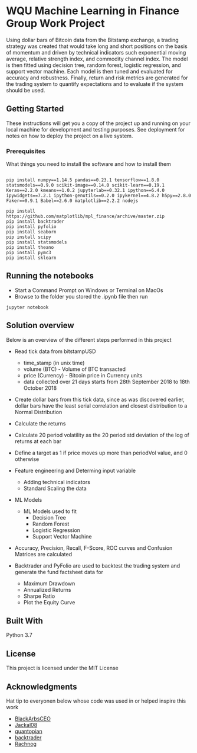 # WQU Machine Learning in Finance Group Work Project

Using dollar bars of Bitcoin data from the Bitstamp exchange, a trading strategy was created that would take long and short positions on the basis of momentum and driven by technical indicators such exponential moving average, relative strength index, and commodity channel index.  The model is then fitted using decision tree, random forest, logistic regression, and support vector machine.  Each model is then tuned and evaluated for accuracy and robustness.  Finally, return and risk metrics are generated for the trading system to quantify expectations and to evaluate if the system should be used. 

## Getting Started

These instructions will get you a copy of the project up and running on your local machine for development and testing purposes. See deployment for notes on how to deploy the project on a live system.

### Prerequisites

What things you need to install the software and how to install them
```

pip install numpy==1.14.5 pandas==0.23.1 tensorflow==1.8.0 statsmodels==0.9.0 scikit-image==0.14.0 scikit-learn==0.19.1 Keras==2.2.0 kmeans==1.0.2 jupyterlab==0.32.1 ipython==6.4.0 ipywidgets==7.2.1 ipython-genutils==0.2.0 ipykernel==4.8.2 h5py==2.8.0 Faker==0.9.1 Babel==2.6.0 matplotlib==2.2.2 nodejs

pip install https://github.com/matplotlib/mpl_finance/archive/master.zip
pip install backtrader
pip install pyfolio
pip install seaborn
pip install scipy
pip install statsmodels
pip install theano
pip install pymc3
pip install sklearn
```


## Running the notebooks

- Start a Command Prompt on Windows or Terminal on MacOs
- Browse to the folder you stored the .ipynb file then run 
```
jupyter notebook
```

## Solution overview

Below is an overview of the different steps performed in this project

* Read tick data from bitstampUSD 
  * time_stamp (in unix time)
  * volume (BTC) - Volume of BTC transacted
  * price (Currency) - Bitcoin price in Currency units
  * data collected over 21 days starts from 28th September 2018 to 18th October 2018

* Create dollar bars from this tick data, since as was discovered earlier, dollar bars have the least serial correlation and closest distribution to a Normal Distribution

* Calculate the returns

* Calculate 20 period volatility as the 20 period std deviation of the log of returns at each bar

* Define a target as 1 if price moves up more than periodVol value, and 0 otherwise

* Feature engineering and Determing input variable
  * Adding technical indicators
  * Standard Scaling the data 

* ML Models
  * ML Models used to fit
    * Decision Tree
    * Random Forest
    * Logistic Regression
    * Support Vector Machine

* Accuracy, Precision, Recall, F-Score, ROC curves and Confusion Matrices are calculated 

* Backtrader and PyFolio are used to backtest the trading system and generate the fund factsheet data for
  * Maximum Drawdown
  * Annualized Returns
  * Sharpe Ratio
  * Plot the Equity Curve

## Built With

Python 3.7

## License

This project is licensed under the MIT License 

## Acknowledgments

Hat tip to everyonen below whose code was used in or helped inspire this work

* [BlackArbsCEO](https://github.com/BlackArbsCEO/Adv_Fin_ML_Exercises)
* [Jackal08](https://github.com/Jackal08/Adv_Fin_ML_Exercises)
* [quantopian](https://github.com/quantopian/pyfolio)
* [backtrader](https://github.com/backtrader/backtrader)
* [Rachnog](https://github.com/Rachnog/Deep-Trading)

